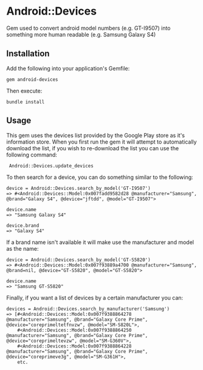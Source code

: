 # Android::Devices

Gem used to convert android model numbers (e.g. GT-I9507) into something more human readable (e.g. Samsung Galaxy S4)

## Installation

Add the following into your application's Gemfile:

`gem android-devices`

Then execute:

`bundle install`


## Usage

This gem uses the devices list provided by the Google Play store as it's information store. When you first run the gem it
will attempt to automatically download the list, if you wish to re-download the list you can use the following command:

` Android::Devices.update_devices`

To then search for a device, you can do something similar to the following:

```
device = Android::Devices.search_by_model('GT-I9507')
=> #<Android::Devices::Model:0x007fadd9582d28 @manufacturer="Samsung", @brand="Galaxy S4", @device="jftdd", @model="GT-I9507">

device.name
=> "Samsung Galaxy S4"

device.brand
=> "Galaxy S4"

```

If a brand name isn't available it will make use the manufacturer and model as the name:

```
device = Android::Devices.search_by_model('GT-S5820')
=> #<Android::Devices::Model:0x007f93889a4700 @manufacturer="Samsung", @brand=nil, @device="GT-S5820", @model="GT-S5820">

device.name
=> "Samsung GT-S5820"
```

Finally, if you want a list of devices by a certain manufacturer you can:

```
devices = Android::Devices.search_by_manufacturer('Samsung')
=> [#<Android::Devices::Model:0x007f9388864278 @manufacturer="Samsung", @brand="Galaxy Core Prime", @device="coreprimeltetfnvzw", @model="SM-S820L">,
    #<Android::Devices::Model:0x007f9388864250 @manufacturer="Samsung", @brand="Galaxy Core Prime", @device="coreprimeltevzw", @model="SM-G360V">,
    #<Android::Devices::Model:0x007f9388864228 @manufacturer="Samsung", @brand="Galaxy Core Prime", @device="coreprimeve3g", @model="SM-G361H">,
    etc.
```